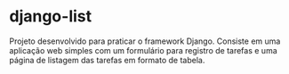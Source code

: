 # django-list
Projeto desenvolvido para praticar o framework Django. Consiste em uma aplicação web simples com um formulário para registro de tarefas e uma página de listagem das tarefas em formato de tabela.
